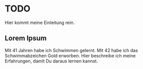 # TODO 

Hier kommt meine Einleitung rein.

## Lorem Ipsum

Mit 41 Jahren habe ich Schwimmen gelernt.
Mit 42 habe ich das Schwimmabzeichen Gold erworben.
Hier beschreibe ich meine Erfahrungen, damit Du daraus lernen kannst.
